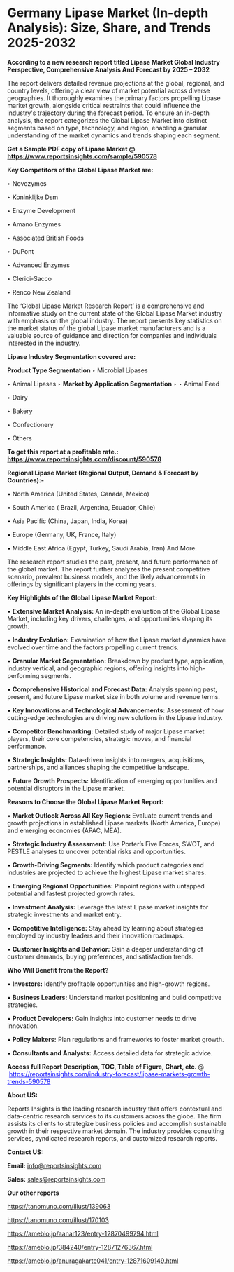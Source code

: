 # Germany Lipase Market (In-depth Analysis): Size, Share, and Trends 2025-2032

<strong>According to a new research report titled Lipase Market Global Industry Perspective, Comprehensive Analysis And Forecast by 2025 – 2032</strong>

The report delivers detailed revenue projections at the global, regional, and country levels, offering a clear view of market potential across diverse geographies. It thoroughly examines the primary factors propelling Lipase market growth, alongside critical restraints that could influence the industry's trajectory during the forecast period. To ensure an in-depth analysis, the report categorizes the Global Lipase Market into distinct segments based on type, technology, and region, enabling a granular understanding of the market dynamics and trends shaping each segment.

<strong>Get a Sample PDF copy of Lipase Market </strong><strong>@<a href=https://www.reportsinsights.com/sample/590578 style=color:#0000ff;> https://www.reportsinsights.com/sample/590578</a></strong></font>

<strong>Key Competitors of the Global Lipase Market are:</strong>

‣ Novozymes

‣ Koninklijke Dsm

‣ Enzyme Development

‣ Amano Enzymes

‣ Associated British Foods

‣ DuPont

‣ Advanced Enzymes

‣ Clerici-Sacco

‣ Renco New Zealand

The ‘Global Lipase Market Research Report’ is a comprehensive and informative study on the current state of the Global Lipase Market industry with emphasis on the global industry. The report presents key statistics on the market status of the global Lipase market manufacturers and is a valuable source of guidance and direction for companies and individuals interested in the industry.

<strong>Lipase Industry Segmentation covered are:</strong>

<strong>Product Type Segmentation</strong>
‣
Microbial Lipases

‣ Animal Lipases
‣ 
<strong>Market by Application Segmentation</strong>
‣
‣  Animal Feed

‣ Dairy

‣ Bakery

‣ Confectionery

‣ Others

<strong>To get this report at a profitable rate.: <a href=https://www.reportsinsights.com/discount/590578 style=color:#0000ff;>https://www.reportsinsights.com/discount/590578</a></strong></font>

<strong>Regional Lipase Market (Regional Output, Demand &amp; Forecast by Countries):-</strong>

• North America (United States, Canada, Mexico)

• South America ( Brazil, Argentina, Ecuador, Chile)

• Asia Pacific (China, Japan, India, Korea)

• Europe (Germany, UK, France, Italy)

• Middle East Africa (Egypt, Turkey, Saudi Arabia, Iran) And More.

The research report studies the past, present, and future performance of the global market. The report further analyzes the present competitive scenario, prevalent business models, and the likely advancements in offerings by significant players in the coming years.

<strong>Key Highlights of the Global Lipase Market Report:</strong>

• <strong>Extensive Market Analysis:</strong> An in-depth evaluation of the Global Lipase Market, including key drivers, challenges, and opportunities shaping its growth.

• <strong>Industry Evolution:</strong> Examination of how the Lipase market dynamics have evolved over time and the factors propelling current trends.

• <strong>Granular Market Segmentation:</strong> Breakdown by product type, application, industry vertical, and geographic regions, offering insights into high-performing segments.

• <strong>Comprehensive Historical and Forecast Data:</strong> Analysis spanning past, present, and future Lipase market size in both volume and revenue terms.

• <strong>Key Innovations and Technological Advancements:</strong> Assessment of how cutting-edge technologies are driving new solutions in the Lipase industry.

• <strong>Competitor Benchmarking:</strong> Detailed study of major Lipase market players, their core competencies, strategic moves, and financial performance.

• <strong>Strategic Insights:</strong> Data-driven insights into mergers, acquisitions, partnerships, and alliances shaping the competitive landscape.

• <strong>Future Growth Prospects:</strong> Identification of emerging opportunities and potential disruptors in the Lipase market.

<strong>Reasons to Choose the Global Lipase Market Report:</strong>

• <strong>Market Outlook Across All Key Regions:</strong> Evaluate current trends and growth projections in established Lipase markets (North America, Europe) and emerging economies (APAC, MEA).

• <strong>Strategic Industry Assessment:</strong> Use Porter’s Five Forces, SWOT, and PESTLE analyses to uncover potential risks and opportunities.

• <strong>Growth-Driving Segments:</strong> Identify which product categories and industries are projected to achieve the highest Lipase market shares.

• <strong>Emerging Regional Opportunities:</strong> Pinpoint regions with untapped potential and fastest projected growth rates.

• <strong>Investment Analysis:</strong> Leverage the latest Lipase market insights for strategic investments and market entry.

• <strong>Competitive Intelligence:</strong> Stay ahead by learning about strategies employed by industry leaders and their innovation roadmaps.

• <strong>Customer Insights and Behavior:</strong> Gain a deeper understanding of customer demands, buying preferences, and satisfaction trends.

<strong>Who Will Benefit from the Report?</strong>

• <strong>Investors:</strong> Identify profitable opportunities and high-growth regions.

• <strong>Business Leaders:</strong> Understand market positioning and build competitive strategies.

• <strong>Product Developers:</strong> Gain insights into customer needs to drive innovation.

• <strong>Policy Makers:</strong> Plan regulations and frameworks to foster market growth.

• <strong>Consultants and Analysts:</strong> Access detailed data for strategic advice.
</ul>
<strong>Access full Report Description, TOC, Table of Figure, Chart, etc. </strong>@  <a href=https://reportsinsights.com/industry-forecast/lipase-markets-growth-trends-590578 style=color:#0000ff;>https://reportsinsights.com/industry-forecast/lipase-markets-growth-trends-590578</a></font>

<strong><strong>About US</strong>:</strong>

Reports Insights is the leading research industry that offers contextual and data-centric research services to its customers across the globe. The firm assists its clients to strategize business policies and accomplish sustainable growth in their respective market domain. The industry provides consulting services, syndicated research reports, and customized research reports.

<strong>Contact US:</strong>

<p class=""""><b>Email:</b> <a href=mailto:info@reportsinsights.com>info@reportsinsights.com</a></p>
<p class=""""><b>Sales:</b> <a href=mailto:sales@reportsinsights.com>sales@reportsinsights.com</a></p>

<strong>Our other reports</strong>

<a href=https://tanomuno.com/illust/139063>https://tanomuno.com/illust/139063</a>

<a href=https://tanomuno.com/illust/170103>https://tanomuno.com/illust/170103</a>

<a href=https://ameblo.jp/aanar123/entry-12870499794.html>https://ameblo.jp/aanar123/entry-12870499794.html</a>

<a href=https://ameblo.jp/384240/entry-12871276367.html>https://ameblo.jp/384240/entry-12871276367.html</a>

<a href=https://ameblo.jp/anuragakarte041/entry-12871609149.html>https://ameblo.jp/anuragakarte041/entry-12871609149.html</a>
